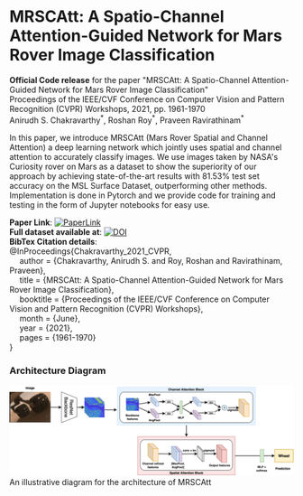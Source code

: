 # MRSCAtt: A Spatio-Channel Attention-Guided Network for Mars Rover Image Classification
**Official Code release** for the paper "MRSCAtt: A Spatio-Channel Attention-Guided Network for Mars Rover Image Classification"   
Proceedings of the IEEE/CVF Conference on Computer Vision and Pattern Recognition (CVPR) Workshops, 2021, pp. 1961-1970     
Anirudh S. Chakravarthy<sup>\*</sup>, Roshan Roy<sup>\*</sup>, Praveen Ravirathinam<sup>\*</sup>

In this paper, we introduce MRSCAtt (Mars Rover Spatial and Channel Attention) a deep learning network which jointly uses spatial and channel attention to accurately classify images. We use images taken by NASA's Curiosity rover on Mars as a dataset to show the superiority of our approach by achieving state-of-the-art results with 81.53% test set accuracy on the MSL Surface Dataset, outperforming other methods. Implementation is done in Pytorch and we provide code for training and testing in the form of Jupyter notebooks for easy use.

**Paper Link**: [![PaperLink](https://img.shields.io/static/v1?label=Paper%20Link&message=MRSCAtt&color=green)](https://openaccess.thecvf.com/content/CVPR2021W/AI4Space/html/Chakravarthy_MRSCAtt_A_Spatio-Channel_Attention-Guided_Network_for_Mars_Rover_Image_Classification_CVPRW_2021_paper.html)   
**Full dataset available at**: [![DOI](https://zenodo.org/badge/DOI/10.5281/zenodo.1049137.svg)](https://doi.org/10.5281/zenodo.1049137)   
**BibTex Citation details**:   
@InProceedings{Chakravarthy_2021_CVPR,   
&emsp;    author    = {Chakravarthy, Anirudh S. and Roy, Roshan and Ravirathinam, Praveen},   
&emsp;    title     = {MRSCAtt: A Spatio-Channel Attention-Guided Network for Mars Rover Image Classification},    
&emsp;    booktitle = {Proceedings of the IEEE/CVF Conference on Computer Vision and Pattern Recognition (CVPR) Workshops},   
&emsp;    month     = {June},   
&emsp;    year      = {2021},   
&emsp;    pages     = {1961-1970}   
}

### Architecture Diagram  
![alt text](https://github.com/anirudh-chakravarthy/MRSCAtt/blob/main/Network%20diagram.png)  
An illustrative diagram for the architecture of MRSCAtt


